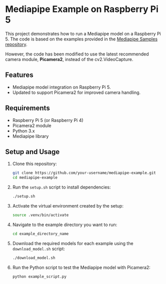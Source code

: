 # Mediapipe Example on Raspberry Pi 5

This project demonstrates how to run a Mediapipe model on a Raspberry Pi 5. The code is based on the examples provided in the [Mediapipe Samples repository](https://github.com/google-ai-edge/mediapipe-samples). 

However, the code has been modified to use the latest recommended camera module, **Picamera2**, instead of the cv2.VideoCapture.

## Features
- Mediapipe model integration on Raspberry Pi 5.
- Updated to support Picamera2 for improved camera handling.

## Requirements
- Raspberry Pi 5 (or Raspberry Pi 4)
- Picamera2 module
- Python 3.x
- Mediapipe library

## Setup and Usage
1. Clone this repository:
	```bash
	git clone https://github.com/your-username/mediapipe-example.git
	cd mediapipe-example
	```

2. Run the `setup.sh` script to install dependencies:
	```bash
	./setup.sh
	```

3. Activate the virtual environment created by the setup:
	```bash
	source .venv/bin/activate
	```

4. Navigate to the example directory you want to run:
	```bash
	cd example_directory_name
	```

5. Download the required models for each example using the `download_model.sh` script:
	```bash
	./download_model.sh
	```

6. Run the Python script to test the Mediapipe model with Picamera2:
	```bash
	python example_script.py
	```

